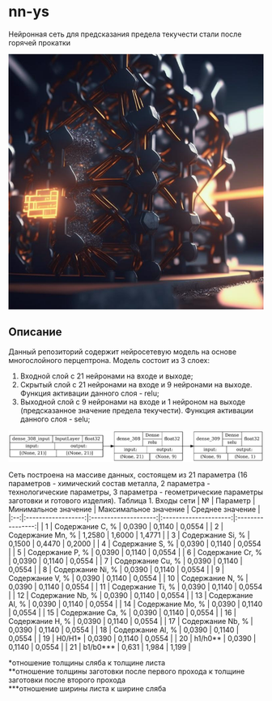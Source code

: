 # nn-ys
Нейронная сеть для предсказания предела текучести стали после горячей прокатки

<p align="center">
      <img src="img/1.png" alt="Лого проекта">
</p>

## Описание

Данный репозиторий содержит нейросетевую модель на основе многослойного перцептрона. Модель состоит из 3 слоех:
1. Входной слой с 21 нейронами на входе и выходе;
2. Скрытый слой с 21 нейронами на входе и 9 нейронами на выходе. Функция активации данного слоя - relu;
3. Выходной слой с 9 нейронами на входе и 1 нейроном на выходе (предсказанное значение предела текучести). Функция активации данного слоя - selu;

<p align="center">
      <img src="img/13_0.78_r_154_schem.png" alt="Архитектура модели">
</p>

Сеть построена на массиве данных, состоящем из 21 параметра (16 параметров - химический состав металла, 2 параметра - технологические параметры, 3 параметра - геометрические параметры заготовки и готового изделия).
Таблица 1. Входы сети
| №  |      Параметр      | Минимальное значение | Максимальное значение | Среднее значение |
|:--:|:------------------:|:--------------------:|:---------------------:|:----------------:|
| 1  |  Содержание С, %   |        0,0390        |         0,1140        |       0,0554     |
| 2  |  Содержание Mn, %  |        1,2580        |         1,6000        |       1,4771     |
| 3  |  Содержание Si, %  |        0,1500        |         0,4470        |       0,2000     |
| 4  |  Содержание S, %   |        0,0390        |         0,1140        |       0,0554     |
| 5  |  Содержание P, %   |        0,0390        |         0,1140        |       0,0554     |
| 6  |  Содержание Cr, %  |        0,0390        |         0,1140        |       0,0554     |
| 7  |  Содержание Cu, %  |        0,0390        |         0,1140        |       0,0554     |
| 8  |  Содержание Ni, %  |        0,0390        |         0,1140        |       0,0554     |
| 9  |  Содержание V, %   |        0,0390        |         0,1140        |       0,0554     |
| 10 |  Содержание N, %   |        0,0390        |         0,1140        |       0,0554     |
| 11 |  Содержание Ti, %  |        0,0390        |         0,1140        |       0,0554     |
| 12 |  Содержание Nb, %  |        0,0390        |         0,1140        |       0,0554     |
| 13 |  Содержание Al, %  |        0,0390        |         0,1140        |       0,0554     |
| 14 |  Содержание Mo, %  |        0,0390        |         0,1140        |       0,0554     |
| 15 |  Содержание Сa, %  |        0,0390        |         0,1140        |       0,0554     |
| 16 |  Содержание H, %   |        0,0390        |         0,1140        |       0,0554     |
| 17 |  Содержание Nb, %  |        0,0390        |         0,1140        |       0,0554     |
| 18 |  Содержание Al, %  |        0,0390        |         0,1140        |       0,0554     |
| 19 |       H0/H1*       |        0,0390        |         0,1140        |       0,0554     |
| 20 |       h1/h0**      |        0,0390        |         0,1140        |       0,0554     |
| 21 |       b1/b0***     |        0,631         |         1,984         |       1,199      |

*отношение толщины сляба к толщине листа                                    
**отношение толщины заготовки после первого прохода к толщине заготовки после второго прохода                                                   
***отношение ширины листа к ширине сляба

